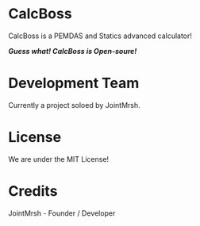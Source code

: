 # CalcBoss
CalcBoss is a PEMDAS and Statics advanced calculator!

***Guess what! CalcBoss is Open-soure!***

# Development Team
Currently a project soloed by JointMrsh.

# License
We are under the MIT License!

# Credits
JointMrsh - Founder / Developer
